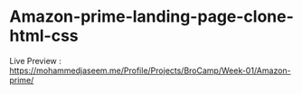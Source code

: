 # Amazon-prime-landing-page-clone-html-css

Live Preview : https://mohammedjaseem.me/Profile/Projects/BroCamp/Week-01/Amazon-prime/
